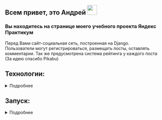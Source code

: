 
<h2>Всем привет, это Андрей <img src="https://github.com/blackcater/blackcater/raw/main/images/Hi.gif" height="32"/></h2>
</h2> 

<h3>Вы находитесь на странице моего учебного проекта Яндекс Практикум</h3> 

Перед Вами сайт-социальная сеть, построенная на Django. Пользователи могут регистрироваться, размещать посты, оставлять комментарии. Так же предусмотрена система рейтинга у каждого поста (За идею спасибо Pikabu)

## Технологии:

<details><summary>Подробнее</summary>

**Языки программирования, библиотеки и модули:**

[![Python](https://img.shields.io/badge/Python-3.10%20%7C%203.11-blue?logo=python)](https://www.python.org/)

**Фреймворк, расширения и библиотеки:**

[![Django](https://img.shields.io/badge/Django-v2.2.16-blue?logo=Django)](https://www.djangoproject.com/)


**Базы данных и инструменты работы с БД:**

[![SQLite3](https://img.shields.io/badge/-SQLite3-464646?logo=SQLite)](https://www.sqlite.com/version3.html)
[![PostgreSQL](https://img.shields.io/badge/-PostgreSQL-464646?logo=PostgreSQL)](https://www.postgresql.org/)

**Фронт:**

![Static Badge](https://img.shields.io/badge/Bootstrap-5.2.0-blue?logo=Bootstrap&logoColor=blue)
![Static Badge](https://img.shields.io/badge/Jquery-3.6.1-blue?logo=jquery&logoColor=blue)

</details>

## Запуск:

<details><summary>Подробнее</summary>


Для удобства запуска в репозиторий добавлены база данных и файлы статики. Базовые шаги:


1. Клонируйте репозиторий с GitHub:
```bash
git clone git@github.com:AFrantsevich/hw05_final.git
```

2. Создайте и активируйте виртуальное окружение:
   * Если у вас Linux/macOS
   ```bash
    python -m venv venv && source venv/bin/activate
   ```
   * Если у вас Windows
   ```bash
    python -m venv venv && source venv/Scripts/activate
   ```
   
3. Установите в виртуальное окружение все необходимые зависимости из файла **requirements.txt**:
```bash
python -m pip install --upgrade pip && pip install -r requirements.txt
```

4. Создайте файл env по образцу env_example в случае использования SQLite блок DB НЕ указывать.

5. При необходиомсти создайте суперюзера и запустите приложение:
```bash
python yatube/manage.py create_superuser && \
python yatube/manage.py runserver
```
Сервер запустится локально по адресу `http://127.0.0.1:8000/`

6. Остановить приложение можно комбинацией клавиш Ctl-C.
<h1></h1>

</details>
